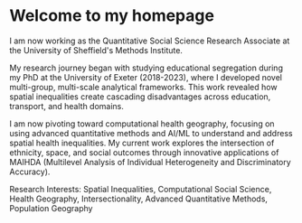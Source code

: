 # Welcome to my homepage


I am now working as the Quantitative Social Science Research Associate at the University of Sheffield's Methods Institute.

My research journey began with studying educational segregation during my PhD at the University of Exeter (2018-2023), where I developed novel multi-group, multi-scale analytical frameworks. This work revealed how spatial inequalities create cascading disadvantages across education, transport, and health domains.

I am now pivoting toward computational health geography, focusing on using advanced quantitative methods and AI/ML to understand and address spatial health inequalities. My current work explores the intersection of ethnicity, space, and social outcomes through innovative applications of MAIHDA (Multilevel Analysis of Individual Heterogeneity and Discriminatory Accuracy).

Research Interests: Spatial Inequalities, Computational Social Science, Health Geography, Intersectionality, Advanced Quantitative Methods, Population Geography